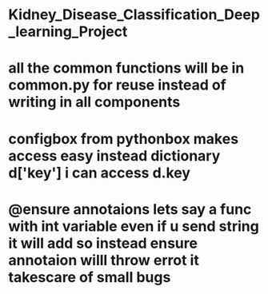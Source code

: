 # Kidney_Disease_Classification_Deep_learning_Project
# all the common functions will be in common.py for reuse instead of writing in all components
# configbox from pythonbox makes access easy instead dictionary d['key'] i can access d.key
# @ensure annotaions lets say a func with int variable even if u send string it will add so instead ensure annotaion willl throw  errot it takescare of small bugs 